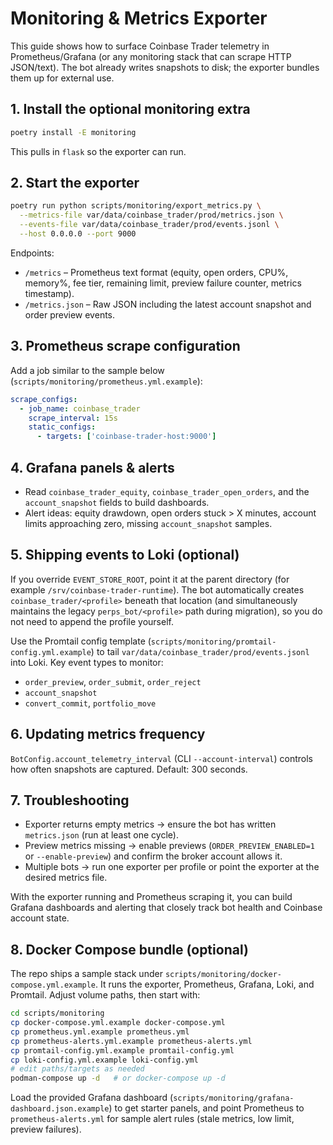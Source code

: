 # Monitoring & Metrics Exporter

This guide shows how to surface Coinbase Trader telemetry in Prometheus/Grafana (or any monitoring stack that can scrape HTTP JSON/text). The bot already writes snapshots to disk; the exporter bundles them up for external use.

## 1. Install the optional monitoring extra

```bash
poetry install -E monitoring
```

This pulls in `flask` so the exporter can run.

## 2. Start the exporter

```bash
poetry run python scripts/monitoring/export_metrics.py \
  --metrics-file var/data/coinbase_trader/prod/metrics.json \
  --events-file var/data/coinbase_trader/prod/events.jsonl \
  --host 0.0.0.0 --port 9000
```

Endpoints:

- `/metrics` – Prometheus text format (equity, open orders, CPU%, memory%, fee tier, remaining limit, preview failure counter, metrics timestamp).
- `/metrics.json` – Raw JSON including the latest account snapshot and order preview events.

## 3. Prometheus scrape configuration

Add a job similar to the sample below (`scripts/monitoring/prometheus.yml.example`):

```yaml
scrape_configs:
  - job_name: coinbase_trader
    scrape_interval: 15s
    static_configs:
      - targets: ['coinbase-trader-host:9000']
```

## 4. Grafana panels & alerts

- Read `coinbase_trader_equity`, `coinbase_trader_open_orders`, and the `account_snapshot` fields to build dashboards.
- Alert ideas: equity drawdown, open orders stuck > X minutes, account limits approaching zero, missing `account_snapshot` samples.

## 5. Shipping events to Loki (optional)

If you override `EVENT_STORE_ROOT`, point it at the parent directory (for example `/srv/coinbase-trader-runtime`). The bot automatically creates `coinbase_trader/<profile>` beneath that location (and simultaneously maintains the legacy `perps_bot/<profile>` path during migration), so you do not need to append the profile yourself.

Use the Promtail config template (`scripts/monitoring/promtail-config.yml.example`) to tail `var/data/coinbase_trader/prod/events.jsonl` into Loki. Key event types to monitor:

- `order_preview`, `order_submit`, `order_reject`
- `account_snapshot`
- `convert_commit`, `portfolio_move`

## 6. Updating metrics frequency

`BotConfig.account_telemetry_interval` (CLI `--account-interval`) controls how often snapshots are captured. Default: 300 seconds.

## 7. Troubleshooting

- Exporter returns empty metrics → ensure the bot has written `metrics.json` (run at least one cycle).
- Preview metrics missing → enable previews (`ORDER_PREVIEW_ENABLED=1` or `--enable-preview`) and confirm the broker account allows it.
- Multiple bots → run one exporter per profile or point the exporter at the desired metrics file.

With the exporter running and Prometheus scraping it, you can build Grafana dashboards and alerting that closely track bot health and Coinbase account state.

## 8. Docker Compose bundle (optional)

The repo ships a sample stack under `scripts/monitoring/docker-compose.yml.example`. It runs the exporter, Prometheus, Grafana, Loki, and Promtail. Adjust volume paths, then start with:

```bash
cd scripts/monitoring
cp docker-compose.yml.example docker-compose.yml
cp prometheus.yml.example prometheus.yml
cp prometheus-alerts.yml.example prometheus-alerts.yml
cp promtail-config.yml.example promtail-config.yml
cp loki-config.yml.example loki-config.yml
# edit paths/targets as needed
podman-compose up -d   # or docker-compose up -d
```

Load the provided Grafana dashboard (`scripts/monitoring/grafana-dashboard.json.example`) to get starter panels, and point Prometheus to `prometheus-alerts.yml` for sample alert rules (stale metrics, low limit, preview failures).
